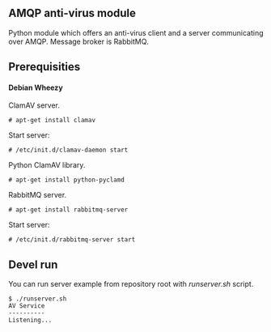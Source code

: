 ## AMQP anti-virus module

Python module which offers an anti-virus client and a server communicating over AMQP. Message broker is RabbitMQ.

## Prerequisities

#### Debian Wheezy
ClamAV server.
```
# apt-get install clamav
```
Start server:
```
# /etc/init.d/clamav-daemon start
```

Python ClamAV library.
```
# apt-get install python-pyclamd
```

RabbitMQ server.
```
# apt-get install rabbitmq-server
```
Start server:
```
# /etc/init.d/rabbitmq-server start
```

## Devel run
You can run server example from repository root with *runserver.sh* script.
```
$ ./runserver.sh
AV Service
----------
Listening...

```
